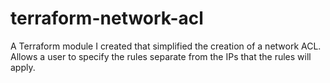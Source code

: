 # terraform-network-acl
A Terraform module I created that simplified the creation of a network ACL.  Allows a user to specify the rules separate from the IPs that the rules will apply.
